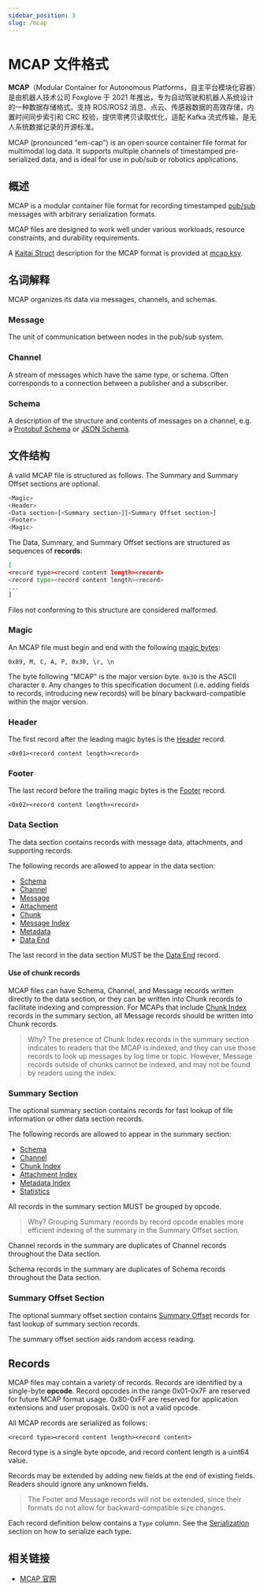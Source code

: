 ```yaml
---
sidebar_position: 3
slug: /mcap
---
```


# MCAP 文件格式

**MCAP**（Modular Container for Autonomous Platforms，自主平台模块化容器）是由机器人技术公司 Foxglove 于 2021 年推出，专为自动驾驶和机器人系统设计的一种数据存储格式。支持 ROS/ROS2 消息、点云、传感器数据的高效存储，内置时间同步索引和 CRC 校验，提供零拷贝读取优化，适配 Kafka 流式传输，是无人系统数据记录的开源标准。

MCAP (pronounced "em-cap") is an open source container file format for multimodal log data. It supports multiple channels of timestamped pre-serialized data, and is ideal for use in pub/sub or robotics applications.



## 概述

MCAP is a modular container file format for recording timestamped [pub/sub](https://en.wikipedia.org/wiki/Publish–subscribe_pattern) messages with arbitrary serialization formats.

MCAP files are designed to work well under various workloads, resource constraints, and durability requirements.

A [Kaitai Struct](http://kaitai.io/) description for the MCAP format is provided at [mcap.ksy](https://github.com/foxglove/mcap/blob/main/website/docs/spec/mcap.ksy).



## 名词解释

MCAP organizes its data via messages, channels, and schemas.

### Message

The unit of communication between nodes in the pub/sub system.

### Channel

A stream of messages which have the same type, or schema. Often corresponds to a connection between a publisher and a subscriber.

### Schema

A description of the structure and contents of messages on a channel, e.g. a [Protobuf Schema](https://protobuf.dev/programming-guides/proto3/) or [JSON Schema](https://json-schema.org/).



## 文件结构

A valid MCAP file is structured as follows. The Summary and Summary Offset sections are optional.

```bash
<Magic>
<Header>
<Data section>[<Summary section>][<Summary Offset section>]
<Footer>
<Magic>
```

The Data, Summary, and Summary Offset sections are structured as sequences of **records**:

```bash
[
<record type><record content length><record>
<record type><record content length><record>
...
]
```

Files not conforming to this structure are considered malformed.



### Magic

An MCAP file must begin and end with the following [magic bytes](https://en.wikipedia.org/wiki/File_format#Magic_number):

```text
0x89, M, C, A, P, 0x30, \r, \n
```



The byte following "MCAP" is the major version byte. `0x30` is the ASCII character `0`. Any changes to this specification document (i.e. adding fields to records, introducing new records) will be binary backward-compatible within the major version.

### Header

The first record after the leading magic bytes is the [Header](https://mcap.dev/spec#header-op0x01) record.

```text
<0x01><record content length><record>
```



### Footer

The last record before the trailing magic bytes is the [Footer](https://mcap.dev/spec#footer-op0x02) record.

```text
<0x02><record content length><record>
```



### Data Section

The data section contains records with message data, attachments, and supporting records.

The following records are allowed to appear in the data section:

- [Schema](https://mcap.dev/spec#schema-op0x03)
- [Channel](https://mcap.dev/spec#channel-op0x04)
- [Message](https://mcap.dev/spec#message-op0x05)
- [Attachment](https://mcap.dev/spec#attachment-op0x09)
- [Chunk](https://mcap.dev/spec#chunk-op0x06)
- [Message Index](https://mcap.dev/spec#message-index-op0x07)
- [Metadata](https://mcap.dev/spec#metadata-op0x0C)
- [Data End](https://mcap.dev/spec#data-end-op0x0F)

The last record in the data section MUST be the [Data End](https://mcap.dev/spec#data-end-op0x0F) record.

#### Use of chunk records

MCAP files can have Schema, Channel, and Message records written directly to the data section, or they can be written into Chunk records to facilitate indexing and compression. For MCAPs that include [Chunk Index](https://mcap.dev/spec#chunk-index-op0x08) records in the summary section, all Message records should be written into Chunk records.

> Why? The presence of Chunk Index records in the summary section indicates to readers that the MCAP is indexed, and they can use those records to look up messages by log time or topic. However, Message records outside of chunks cannot be indexed, and may not be found by readers using the index.

### Summary Section

The optional summary section contains records for fast lookup of file information or other data section records.

The following records are allowed to appear in the summary section:

- [Schema](https://mcap.dev/spec#schema-op0x03)
- [Channel](https://mcap.dev/spec#channel-op0x04)
- [Chunk Index](https://mcap.dev/spec#chunk-index-op0x08)
- [Attachment Index](https://mcap.dev/spec#attachment-index-op0x0A)
- [Metadata Index](https://mcap.dev/spec#metadata-index-op0x0D)
- [Statistics](https://mcap.dev/spec#statistics-op0x0B)

All records in the summary section MUST be grouped by opcode.

> Why? Grouping Summary records by record opcode enables more efficient indexing of the summary in the Summary Offset section.

Channel records in the summary are duplicates of Channel records throughout the Data section.

Schema records in the summary are duplicates of Schema records throughout the Data section.

### Summary Offset Section

The optional summary offset section contains [Summary Offset](https://mcap.dev/spec#summary-offset-op0x0E) records for fast lookup of summary section records.

The summary offset section aids random access reading.



## Records

MCAP files may contain a variety of records. Records are identified by a single-byte **opcode**. Record opcodes in the range 0x01-0x7F are reserved for future MCAP format usage. 0x80-0xFF are reserved for application extensions and user proposals. 0x00 is not a valid opcode.

All MCAP records are serialized as follows:

```text
<record type><record content length><record content>
```



Record type is a single byte opcode, and record content length is a uint64 value.

Records may be extended by adding new fields at the end of existing fields. Readers should ignore any unknown fields.

> The Footer and Message records will not be extended, since their formats do not allow for backward-compatible size changes.

Each record definition below contains a `Type` column. See the [Serialization](https://mcap.dev/spec#serialization) section on how to serialize each type.



## 相关链接

- [MCAP 官网](https://mcap.dev)
